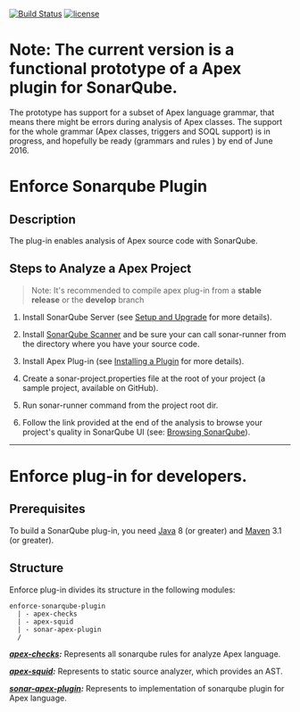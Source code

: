 [![Build Status](https://travis-ci.org/fundacionjala/enforce-sonarqube-plugin.svg)](https://travis-ci.org/fundacionjala/enforce-sonarqube-plugin) [![license](http://img.shields.io/badge/license-MIT-brightgreen.svg?style=flat)](https://github.com/fundacionjala/enforce-sonarqube-plugin/blob/master/LICENSE)

# Note: The current version is a functional prototype of a Apex plugin for SonarQube.
The prototype has support for a subset of Apex language grammar, that means there might be errors during analysis of Apex classes.
The support for the whole grammar (Apex classes, triggers and SOQL support) is in progress, and hopefully be ready (grammars and rules ) by end of June 2016.

# Enforce Sonarqube Plugin
## Description

The plug-in enables analysis of Apex source code with SonarQube.

## Steps to Analyze a Apex Project

> Note: It's recommended to compile apex plug-in from a **stable release** or the **develop** branch

1. Install SonarQube Server (see [Setup and Upgrade](http://docs.sonarqube.org/display/SONAR/Setup+and+Upgrade) for more details).

2. Install [SonarQube Scanner](http://docs.sonarqube.org/display/SONAR/Analyzing+with+SonarQube+Scanner) and be sure your can call sonar-runner from the directory where you have your source code.

3. Install Apex Plug-in (see [Installing a Plugin](http://docs.sonarqube.org/display/SONAR/Installing+a+Plugin) for more details).

4. Create a sonar-project.properties file at the root of your project (a sample project, available on GitHub).

5. Run sonar-runner command from the project root dir.

6. Follow the link provided at the end of the analysis to browse your project's quality in SonarQube UI (see: [Browsing SonarQube](http://docs.sonarqube.org/display/SONAR/Browsing+SonarQube)).

---
# Enforce plug-in for developers.

## Prerequisites
To build a SonarQube plug-in, you need [Java](http://www.oracle.com/technetwork/java/javase/downloads/index.html) 8 (or greater) and [Maven](http://maven.apache.org/download.cgi) 3.1 (or greater). 

## Structure
Enforce plug-in divides its structure in the following modules:
```
enforce-sonarqube-plugin
  | - apex-checks
  | - apex-squid
  | - sonar-apex-plugin
  /
```
***[apex-checks](https://github.com/fundacionjala/enforce-sonarqube-plugin/wiki/Apex-Checks):*** Represents all sonarqube rules for analyze Apex language.

***[apex-squid](https://github.com/fundacionjala/enforce-sonarqube-plugin/wiki/Apex-Squid):*** Represents to static source analyzer, which provides an AST.

***[sonar-apex-plugin](https://github.com/fundacionjala/enforce-sonarqube-plugin/wiki/Sonar-Apex-Plugin):*** Represents to implementation of sonarqube plugin for Apex language.
